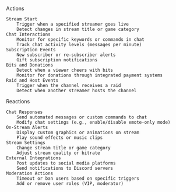 Actions

    Stream Start
        Trigger when a specified streamer goes live
        Detect changes in stream title or game category
    Chat Interactions
        Monitor for specific keywords or commands in chat
        Track chat activity levels (messages per minute)
    Subscription Events
        New subscriber or re-subscriber alerts
        Gift subscription notifications
    Bits and Donations
        Detect when a viewer cheers with bits
        Monitor for donations through integrated payment systems
    Raid and Host Events
        Trigger when the channel receives a raid
        Detect when another streamer hosts the channel

Reactions

    Chat Responses
        Send automated messages or custom commands to chat
        Modify chat settings (e.g., enable/disable emote-only mode)
    On-Stream Alerts
        Display custom graphics or animations on stream
        Play sound effects or music clips
    Stream Settings
        Change stream title or game category
        Adjust stream quality or bitrate
    External Integrations
        Post updates to social media platforms
        Send notifications to Discord servers
    Moderation Actions
        Timeout or ban users based on specific triggers
        Add or remove user roles (VIP, moderator)